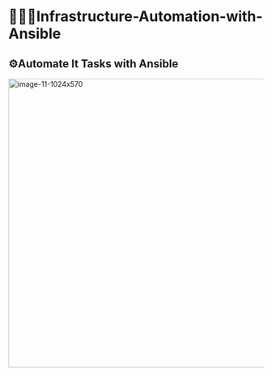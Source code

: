 # 📜🔧🔩Infrastructure-Automation-with-Ansible
## ⚙️Automate It Tasks with Ansible


<img width="1024" height="570" alt="image-11-1024x570" src="https://github.com/user-attachments/assets/0c574663-c7f7-4683-9732-835b4b134d14" />
